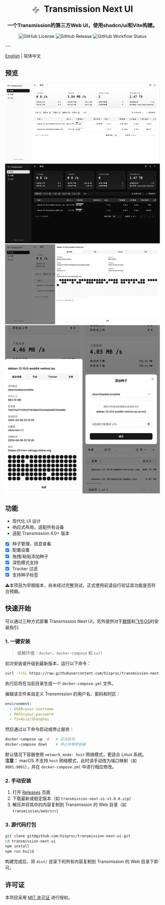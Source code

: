 <h1 align="center" style="border-bottom: none;"><img src="public/favicon.svg" width="24" style="vertical-align: middle; margin-right: 8px;" /> Transmission Next UI</h1>
<h3 align="center"> 一个Transmission的第三方Web UI，使用shadcn/ui和Vite构建。</h3>

<p align="center">
  <img alt="GitHub License" src="https://img.shields.io/github/license/hisproc/transmission-next-ui">
  <img alt="GitHub Release" src="https://img.shields.io/github/release/hisproc/transmission-next-ui">
  <img alt="GitHub Workflow Status" src="https://img.shields.io/github/actions/workflow/status/hisproc/transmission-next-ui/build.yml">

</p>
---

[English](README.md) | 简体中文


## 预览

![demo.png](pic/demo.png)
![demo_dark.png](pic/demo_dark.png)
![demo2.png](pic/demo2.png)
![demo3.png](pic/demo3.png)

## 功能

- 现代化 UI 设计
- 响应式布局，适配所有设备
- 适配 Transmission 4.0+ 版本
- [x] 种子管理，信息查看
- [x] 配置设置
- [x] 拖拽/粘贴添加种子
- [x] 深色模式支持
- [x] Tracker 过滤
- [x] 支持种子标签

⚠️本项目为早期版本，尚未经过完整测试，正式使用前请自行验证其功能是否符合预期。

## 快速开始

可以通过三种方式部署 Transmission Next UI，另外提供对于[群辉](doc/NasInstall.md#群辉)和[飞牛OS](doc/NasInstall.md#飞牛OS)的安装指引:

### 1. 一键安装

> 依赖环境：`docker`、`docker-compose` 和 `curl`

初次安装或升级到最新版本，运行以下命令：

```bash
curl -fsSL https://raw.githubusercontent.com/hisproc/transmission-next-ui/main/download.sh | bash
```

执行后将在当前目录生成一个 `docker-compose.yml` 文件。

编辑该文件来自定义 Transmission 的用户名、密码和时区：

```yaml
environment:
  - USER=your-username
  - PASS=your-password
  - TZ=Asia/Shanghai
```

然后通过以下命令启动或停止服务：

```bash
docker-compose up -d   # 后台启动
docker-compose down    # 停止并移除容器
```

默认情况下容器使用 `network_mode: host` 网络模式，更适合 Linux 系统。  
**注意：** macOS 不支持 `host` 网络模式，此时请手动改为端口映射（如 `9091:9091`），并在 `docker-compose.yml` 中进行相应修改。

### 2. 手动安装

1. 打开 [Releases](https://github.com/hisproc/transmission-next-ui/releases) 页面
2. 下载最新或稳定版本（如 `transmission-next-ui-v1.0.0.zip`）
3. 解压并将其中的内容复制到 Transmission 的 Web 目录（如 `transmission/web/src`）

### 3. 源代码打包

```bash
git clone git@github.com:hisproc/transmission-next-ui.git
cd transmission-next-ui
npm install
npm run build
```

构建完成后，将 `dist/` 目录下的所有内容复制到 Transmission 的 Web 目录下即可。

## 许可证

本项目采用 [MIT 许可证](LICENSE) 进行授权。
